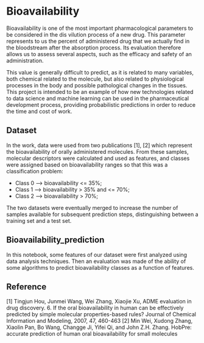 # Bioavailability

Bioavailability is one of the most important pharmacological parameters to be considered in the dis vilution process of a new drug. This parameter represents to us the percent of administered drug that we actually find in the bloodstream after the absorption process. Its evaluation therefore allows us to assess several aspects, such as the efficacy and safety of an administration.

This value is generally difficult to predict, as it is related to many variables, both chemical related to the molecule, but also related to physiological processes in the body and possible pathological changes in the tissues. This project is intended to be an example of how new technologies related to data science and machine learning can be used in the pharmaceutical development process, providing probabilistic predictions in order to reduce the time and cost of work.

## Dataset
In the work, data were used from two publications [1], [2] which represent the bioavailability of orally administered molecules. From these samples, molecular descriptors were calculated and used as features, and classes were assigned based on bioavailability ranges so that this was a classification problem:
- Class 0 --> bioavailability <= 35%;
- Class 1 --> bioavailability > 35% and <= 70%;
- Class 2 --> bioavailability > 70%;

The two datasets were eventually merged to increase the number of samples available for subsequent prediction steps, distinguishing between a training set and a test set.

## Bioavailability_prediction
In this notebook, some features of our dataset were first analyzed using data analysis techniques. Then an evaluation was made of the ability of some algorithms to predict bioavailability classes as a function of features.

## Reference
[1] Tingjun Hou, Junmei Wang, Wei Zhang, Xiaojie Xu, ADME evaluation in drug discovery. 6. If the oral bioavailability in human can be effectively predicted by simple molecular properties-based rules? Journal of Chemical Information and Modeling, 2007, 47, 460-463
[2] Min Wei, Xudong Zhang, Xiaolin Pan, Bo Wang, Changge Ji, Yifei Qi, and John Z.H. Zhang. HobPre: accurate prediction of human oral bioavailability for small molecules
